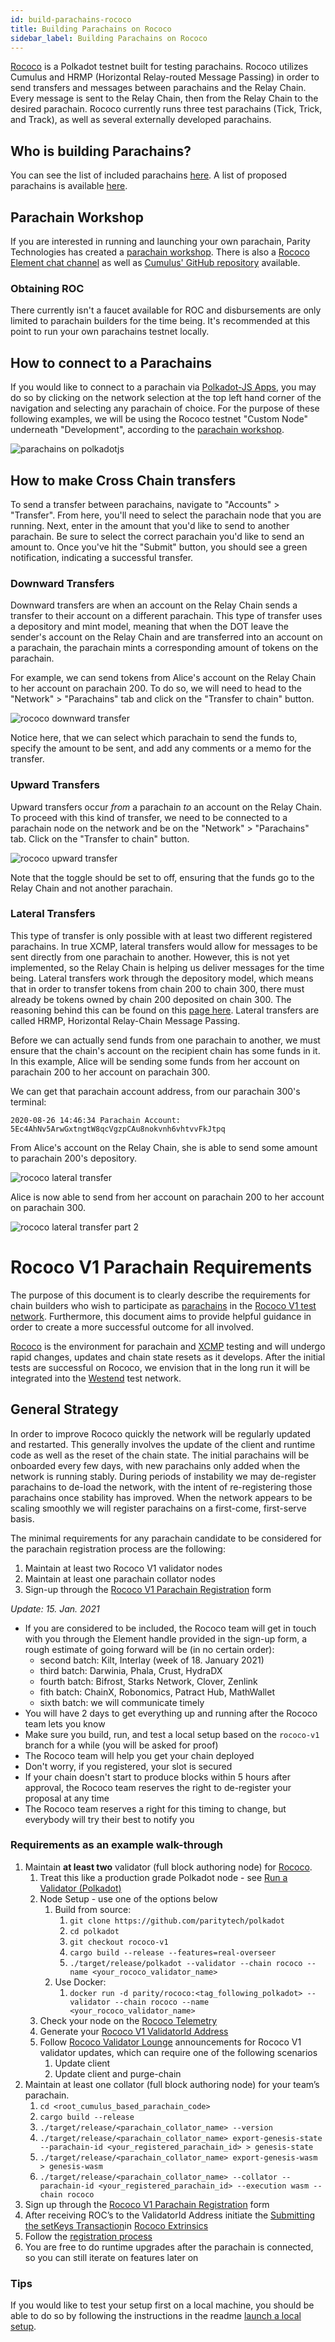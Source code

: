 ```yaml
---
id: build-parachains-rococo
title: Building Parachains on Rococo
sidebar_label: Building Parachains on Rococo
---
```


[Rococo](https://github.com/paritytech/cumulus#rococo-crown) is a Polkadot testnet built for testing parachains. Rococo utilizes Cumulus and HRMP (Horizontal Relay-routed Message Passing) in order to send transfers and messages between parachains and the Relay Chain. Every message is sent to the Relay Chain, then from the Relay Chain to the desired parachain. Rococo currently runs three test parachains (Tick, Trick, and Track), as well as several externally developed parachains.

## Who is building Parachains?

You can see the list of included parachains [here](https://polkadot.js.org/apps/?rpc=wss%3A%2F%2Frococo-rpc.polkadot.io#/parachains). A list of proposed parachains is available [here](https://polkadot.js.org/apps/?rpc=wss%3A%2F%2Frococo-rpc.polkadot.io#/parachains/proposals).

## Parachain Workshop

If you are interested in running and launching your own parachain, Parity Technologies has created a [parachain workshop](https://substrate.dev/cumulus-workshop/#/1-prep/1-compiling). There is also a [Rococo Element chat channel](https://matrix.to/#/!WuksvCDImqYSxvNmua:matrix.parity.io?via=matrix.parity.io&via=matrix.org&via=web3.foundation) as well as [Cumulus' GitHub repository](https://github.com/paritytech/cumulus#rococo) available.

### Obtaining ROC

There currently isn't a faucet available for ROC and disbursements are only limited to parachain builders for the time being. It's recommended at this point to run your own parachains testnet locally.

## How to connect to a Parachains

If you would like to connect to a parachain via [Polkadot-JS Apps](https://polkadot.js.org/apps/), you may do so by clicking on the network selection at the top left hand corner of the navigation and selecting any parachain of choice. For the purpose of these following examples, we will be using the Rococo testnet "Custom Node" underneath "Development", according to the [parachain workshop](https://substrate.dev/cumulus-workshop/#/1-prep/1-compiling).

![parachains on polkadotjs](assets/polkadotjs_network_parachains.png)

## How to make Cross Chain transfers

To send a transfer between parachains, navigate to "Accounts" > "Transfer". From here, you'll need to select the parachain node that you are running. Next, enter in the amount that you'd like to send to another parachain. Be sure to select the correct parachain you'd like to send an amount to. Once you've hit the "Submit" button, you should see a green notification, indicating a successful transfer.

### Downward Transfers

Downward transfers are when an account on the Relay Chain sends a transfer to their account on a different parachain. This type of transfer uses a depository and mint model, meaning that when the DOT leave the sender's account on the Relay Chain and are transferred into an account on a parachain, the parachain mints a corresponding amount of tokens on the parachain.

For example, we can send tokens from Alice's account on the Relay Chain to her account on parachain 200. To do so, we will need to head to the "Network" > "Parachains" tab and click on the "Transfer to chain" button.

![rococo downward transfer](assets/rococo/rococo-downward-transfer.png)

Notice here, that we can select which parachain to send the funds to, specify the amount to be sent, and add any comments or a memo for the transfer.

### Upward Transfers

Upward transfers occur _from_ a parachain _to_ an account on the Relay Chain. To proceed with this kind of transfer, we need to be connected to a parachain node on the network and be on the "Network" > "Parachains" tab. Click on the "Transfer to chain" button.

![rococo upward transfer](assets/rococo/rococo-upward-transfer.png)

Note that the toggle should be set to off, ensuring that the funds go to the Relay Chain and not another parachain.

### Lateral Transfers

This type of transfer is only possible with at least two different registered parachains. In true XCMP, lateral transfers would allow for messages to be sent directly from one parachain to another. However, this is not yet implemented, so the Relay Chain is helping us deliver messages for the time being. Lateral transfers work through the depository model, which means that in order to transfer tokens from chain 200 to chain 300, there must already be tokens owned by chain 200 deposited on chain 300. The reasoning behind this can be found on this [page here](https://substrate.dev/cumulus-workshop/#/4-cross-chain/3-lateral?id=depository-model). Lateral transfers are called HRMP, Horizontal Relay-Chain Message Passing.

Before we can actually send funds from one parachain to another, we must ensure that the chain's account on the recipient chain has some funds in it. In this example, Alice will be sending some funds from her account on parachain 200 to her account on parachain 300.

We can get that parachain account address, from our parachain 300's terminal:

```
2020-08-26 14:46:34 Parachain Account: 5Ec4AhNv5ArwGxtngtW8qcVgzpCAu8nokvnh6vhtvvFkJtpq
```

From Alice's account on the Relay Chain, she is able to send some amount to parachain 200's depository.

![rococo lateral transfer](assets/rococo/rococo-lateral-transfer.png)

Alice is now able to send from her account on parachain 200 to her account on parachain 300.

![rococo lateral transfer part 2](assets/rococo/rococo-lateral-transfer2.png)

# Rococo V1 Parachain Requirements

The purpose of this document is to clearly describe the requirements for chain builders who wish to participate as [parachains](https://wiki.polkadot.network/docs/en/learn-parachains#docsNav) in the [Rococo V1 test network](https://medium.com/polkadot-network/rococo-v1-a-holiday-gift-to-the-polkadot-community-9d4da8049769). Furthermore, this document aims to provide helpful guidance in order to create a more successful outcome for all involved.

[Rococo](https://wiki.polkadot.network/docs/en/build-parachains-rococo#docsNav) is the environment for parachain and [XCMP](https://wiki.polkadot.network/docs/en/learn-crosschain#overview-of-xcmp) testing and will undergo rapid changes, updates and chain state resets as it develops. After the initial tests are successful on Rococo, we envision that in the long run it will be integrated into the [Westend](https://wiki.polkadot.network/docs/en/maintain-networks#westend-test-network) test network.

## General Strategy

In order to improve Rococo quickly the network will be regularly updated and restarted. This generally involves the update of the client and runtime code as well as the reset of the chain state. The initial parachains will be onboarded every few days, with new parachains only added when the network is running stably. During periods of instability we may de-register parachains to de-load the network, with the intent of re-registering those parachains once stability has improved. When the network appears to be scaling smoothly we will register parachains on a first-come, first-serve basis.

The minimal requirements for any parachain candidate to be considered for the parachain registration process are the following:

1. Maintain at least two Rococo V1 validator nodes
2. Maintain at least one parachain collator nodes
3. Sign-up through the [Rococo V1 Parachain Registration](https://forms.gle/Eacp7RaRm3VNion16) form

_Update: 15. Jan. 2021_

- If you are considered to be included, the Rococo team will get in touch with you through the Element handle provided in the sign-up form, a rough estimate of going forward will be (in no certain order):
  - second batch: Kilt, Interlay (week of 18. January 2021)
  - third batch: Darwinia, Phala, Crust, HydraDX
  - fourth batch: Bifrost, Starks Network, Clover, Zenlink
  - fith batch: ChainX, Robonomics, Patract Hub, MathWallet
  - sixth batch: we will communicate timely
- You will have 2 days to get everything up and running after the Rococo team lets you know
- Make sure you build, run, and test a local setup based on the `rococo-v1` branch for a while (you will be asked for proof)
- The Rococo team will help you get your chain deployed
- Don't worry, if you registered, your slot is secured
- If your chain doesn't start to produce blocks within 5 hours after approval, the Rococo team reserves the right to de-register your proposal at any time
- The Rococo team reserves a right for this timing to change, but everybody will try their best to notify you

### Requirements as an example walk-through

1. Maintain **at least two** validator (full block authoring node) for [Rococo](https://polkadot.js.org/apps/?rpc=wss%3A%2F%2Frococo-rpc.polkadot.io#/explorer).
   1. Treat this like a production grade Polkadot node - see [Run a Validator (Polkadot)](https://wiki.polkadot.network/docs/en/maintain-guides-how-to-validate-polkadot#docsNav)
   1. Node Setup - use one of the options below
      1. Build from source:
         1. `git clone https://github.com/paritytech/polkadot`
         1. `cd polkadot`
         1. `git checkout rococo-v1`
         1. `cargo build --release --features=real-overseer`
         1. `./target/release/polkadot --validator --chain rococo --name <your_rococo_validator_name>`
      1. Use Docker:
         1. `docker run -d parity/rococo:<tag_following_polkadot> --validator --chain rococo --name <your_rococo_validator_name>`
   1. Check your node on the [Rococo Telemetry](https://telemetry.polkadot.io/#list/Rococo)
   1. Generate your [Rococo V1 ValidatorId Address](https://github.com/substrate-developer-hub/cumulus-workshop/blob/master/6-register/1-register.md#launching-the-validators)
   1. Follow [Rococo Validator Lounge](https://matrix.to/#/!mAfyXPbSILyZLvZwSJ:matrix.parity.io?via=matrix.parity.io) announcements for Rococo V1 validator updates, which can require one of the following scenarios
      1. Update client
      1. Update client and purge-chain
1. Maintain at least one collator (full block authoring node) for your team’s parachain.
   1. `cd <root_cumulus_based_parachain_code>`
   1. `cargo build --release`
   1. `./target/release/<parachain_collator_name> --version`
   1. `./target/release/<parachain_collator_name> export-genesis-state --parachain-id <your_registered_parachain_id> > genesis-state`
   1. `./target/release/<parachain_collator_name> export-genesis-wasm > genesis-wasm`
   1. `./target/release/<parachain_collator_name> --collator --parachain-id <your_registered_parachain_id> --execution wasm --chain rococo`
1. Sign up through the [Rococo V1 Parachain Registration](https://forms.gle/Eacp7RaRm3VNion16) form
1. After receiving ROC’s to the ValidatorId Address initiate the [Submitting the setKeys Transaction](https://wiki.polkadot.network/docs/en/maintain-guides-how-to-validate-polkadot#submitting-the-setkeys-transaction)in [Rococo Extrinsics](https://polkadot.js.org/apps/?rpc=wss%3A%2F%2Frococo-rpc.polkadot.io#/extrinsics)
1. Follow the [registration process](https://github.com/substrate-developer-hub/cumulus-workshop/blob/master/6-register/1-register.md#request-parachain-registration)
1. You are free to do runtime upgrades after the parachain is connected, so you can still iterate on features later on

### Tips

If you would like to test your setup first on a local machine, you should be able to do so by following the instructions in the readme [launch a local setup](https://github.com/paritytech/cumulus#launch-a-local-setup-including-a-relay-chain-and-a-parachain).
